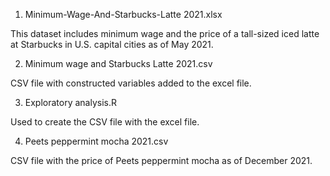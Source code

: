 1) Minimum-Wage-And-Starbucks-Latte 2021.xlsx

This dataset includes minimum wage and the price of a tall-sized iced latte at Starbucks in U.S. capital cities as of May 2021.

2) Minimum wage and Starbucks Latte 2021.csv

CSV file with constructed variables added to the excel file. 

3) Exploratory analysis.R

Used to create the CSV file with the excel file.

4) Peets peppermint mocha 2021.csv

CSV file with the price of Peets peppermint mocha as of December 2021.
